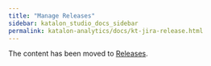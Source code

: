 ```yaml
---
title: "Manage Releases" 
sidebar: katalon_studio_docs_sidebar
permalink: katalon-analytics/docs/kt-jira-release.html
---
```


The content has been moved to [Releases](https://docs.katalon.com/katalon-analytics/docs/kt-release.html).